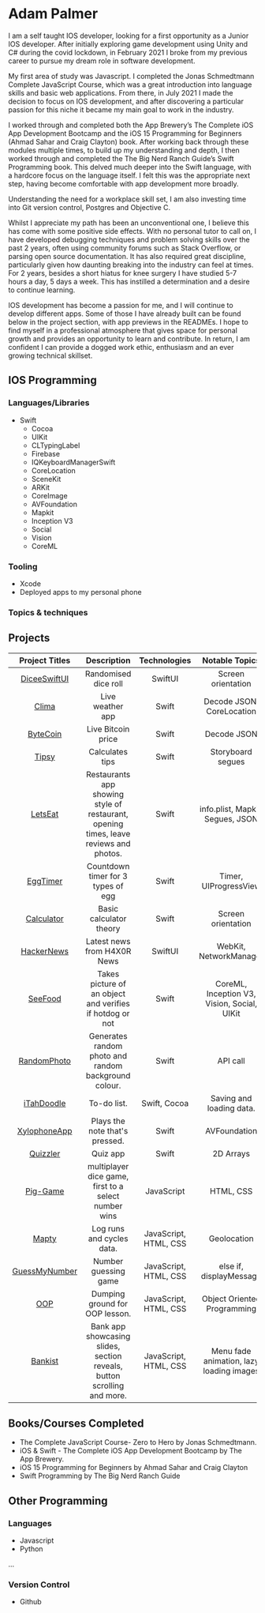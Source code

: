 # Adam Palmer

I am a self taught IOS developer, looking for a first opportunity as a Junior IOS developer. 
After initially exploring game development using Unity and C# during the covid lockdown, in February 2021 I broke from my previous career to pursue my dream role in software development. 

My first area of study was Javascript. I completed the Jonas Schmedtmann Complete JavaScript Course, which was a great introduction into language skills and basic web applications. From there, in July 2021 I made the decision to focus on IOS development, and after discovering a particular passion for this niche it became my main goal to work in the industry. 

I worked through and completed both the App Brewery’s The Complete iOS App Development Bootcamp and the iOS 15 Programming for Beginners (Ahmad Sahar and Craig Clayton) book. After working back through these modules multiple times, to build up my understanding and depth, I then worked through and completed the The Big Nerd Ranch Guide’s Swift Programming book. This delved much deeper into the Swift language, with a hardcore focus on the language itself. I felt this was the appropriate next step, having become comfortable with app development more broadly. 

Understanding the need for a workplace skill set, I am also investing time into Git version control, Postgres and Objective C.

Whilst I appreciate my path has been an unconventional one, I believe this has come with some positive side effects.
With no personal tutor to call on, I have developed debugging techniques and problem solving skills over the past 2 years, often using community forums such as Stack Overflow, or parsing open source documentation.
It has also required great discipline, particularly given how daunting breaking into the industry can feel at times. For 2 years, besides a short hiatus for knee surgery I have studied 5-7 hours a day, 5 days a week. This has instilled a determination and a desire to continue learning.

IOS development has become a passion for me, and I will continue to develop different apps. Some of those I have already built can be found below in the project section, with app previews in the READMEs. I hope to find myself in a professional atmosphere that gives space for personal growth and provides an opportunity to learn and contribute. In return, I am confident I can provide a dogged work ethic, enthusiasm and an ever growing technical skillset. 


## IOS Programming

### Languages/Libraries

- Swift
  - Cocoa
  - UIKit
  - CLTypingLabel
  - Firebase
  - IQKeyboardManagerSwift
  - CoreLocation
  - SceneKit
  - ARKit
  - CoreImage
  - AVFoundation
  - Mapkit
  - Inception V3
  - Social
  - Vision
  - CoreML
 

### Tooling

- Xcode
- Deployed apps to my personal phone


### Topics & techniques
 


## Projects

| **Project Titles** | **Description** | **Technologies** | **Notable Topics** |
| :---: | :---: |:---: |:---: |
| [DiceeSwiftUI](https://github.com/adampalmer99/DiceeSwiftUI) | Randomised dice roll | SwiftUI| Screen orientation |
| [Clima](https://github.com/adampalmer99/ClimaApp) | Live weather app | Swift | Decode JSON, CoreLocation  |
| [ByteCoin](https://github.com/adampalmer99/ByteCoinApp) | Live Bitcoin price | Swift | Decode JSON  |
| [Tipsy](https://github.com/adampalmer99/TipsyApp) | Calculates tips | Swift| Storyboard segues |
| [LetsEat](https://github.com/adampalmer99/LetsEat) | Restaurants app showing style of restaurant, opening times, leave reviews and photos. | Swift| info.plist, Mapkit, Segues, JSON |
| [EggTimer](https://github.com/adampalmer99/EggTimerApp) | Countdown timer for 3 types of egg | Swift | Timer, UIProgressView |
| [Calculator](https://github.com/adampalmer99/CalculatorApp) | Basic calculator theory | Swift | Screen orientation |
| [HackerNews](https://github.com/adampalmer99/HackerNews) | Latest news from H4X0R News | SwiftUI | WebKit, NetworkManager |
| [SeeFood](https://github.com/adampalmer99/SeeFood) | Takes picture of an object and verifies if hotdog or not | Swift | CoreML, Inception V3, Vision, Social, UIKit |  
| [RandomPhoto](https://github.com/adampalmer99/RandomPhoto) | Generates random photo and random background colour. | Swift | API call |
| [iTahDoodle](https://github.com/adampalmer99/iTahDoodle) | To-do list. | Swift, Cocoa | Saving and loading data. |
| [XylophoneApp](https://github.com/adampalmer99/XylophoneApp) | Plays the note that's pressed. | Swift | AVFoundation |
| [Quizzler](https://github.com/adampalmer99/Quizzler) | Quiz app | Swift | 2D Arrays |
| [Pig-Game](https://github.com/adampalmer99/pig-game) | multiplayer dice game, first to a select number wins | JavaScript | HTML, CSS  |
| [Mapty](https://github.com/adampalmer99/JavaScriptProjects/tree/main/Mapty) | Log runs and cycles data. | JavaScript, HTML, CSS | Geolocation |
| [GuessMyNumber](https://github.com/adampalmer99/JavaScriptProjects/tree/main/5-Guess-my-number) | Number guessing game | JavaScript, HTML, CSS | else if, displayMessage |
| [OOP](https://github.com/adampalmer99/JavaScriptProjects/tree/main/OOP) | Dumping ground for OOP lesson. | JavaScript, HTML, CSS | Object Oriented Programming |
| [Bankist](https://github.com/adampalmer99/JavaScriptProjects/tree/main/Advanced-DOM-Bankist) | Bank app showcasing slides, section reveals, button scrolling and more. | JavaScript, HTML, CSS | Menu fade animation, lazy loading images |


 
## Books/Courses Completed

- The Complete JavaScript Course- Zero to Hero by Jonas Schmedtmann.
- iOS & Swift - The Complete iOS App Development Bootcamp by The App Brewery.
- iOS 15 Programming for Beginners by Ahmad Sahar and Craig Clayton
- Swift Programming by The Big Nerd Ranch Guide

## Other Programming

### Languages

- Javascript
- Python

...

### Version Control

- Github
